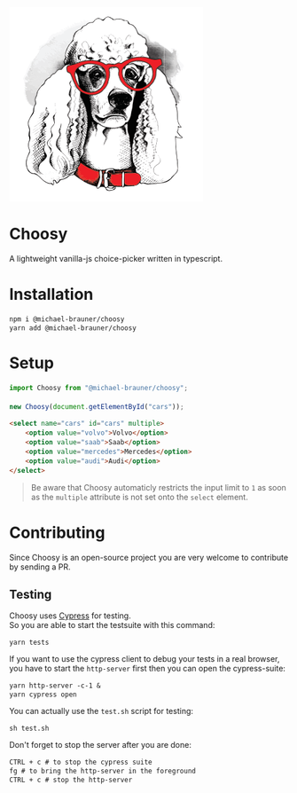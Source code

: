 ![Choosy](art/banner.png)

# Choosy

A lightweight vanilla-js choice-picker written in typescript.

# Installation

```
npm i @michael-brauner/choosy
yarn add @michael-brauner/choosy
```

# Setup

```javascript
import Choosy from "@michael-brauner/choosy";

new Choosy(document.getElementById("cars"));
```

```html
<select name="cars" id="cars" multiple>
    <option value="volvo">Volvo</option>
    <option value="saab">Saab</option>
    <option value="mercedes">Mercedes</option>
    <option value="audi">Audi</option>
</select>
```

> Be aware that Choosy automaticly restricts the input limit to `1` as soon as the `multiple` attribute is not set onto the `select` element.

# Contributing

Since Choosy is an open-source project you are very welcome to contribute by sending a PR.

## Testing

Choosy uses [Cypress](https://www.cypress.io/) for testing.  
So you are able to start the testsuite with this command: 

```shell
yarn tests 
```

If you want to use the cypress client to debug your tests in a real browser, you have to start the `http-server` first then you can open the cypress-suite:

```shell
yarn http-server -c-1 &
yarn cypress open
```

You can actually use the `test.sh` script for testing: 

```shell
sh test.sh
```

Don't forget to stop the server after you are done: 

```shell
CTRL + c # to stop the cypress suite
fg # to bring the http-server in the foreground
CTRL + c # stop the http-server
```

